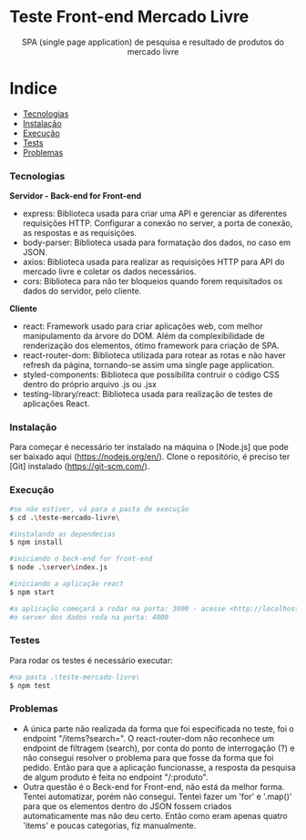 # Teste Front-end Mercado Livre
<p align="center">SPA (single page application) de pesquisa e resultado de produtos do mercado livre</p>

Indice
=================
<!--ts-->
   * [Tecnologias](#tecnologias)
   * [Instalação](#instalação)
   * [Execução](#execução)
   * [Tests](#testes) 
   * [Problemas](#problemas) 
<!--te-->

### Tecnologias
**Servidor - Back-end for Front-end**
- express: 
    Biblioteca usada para criar uma API e gerenciar as diferentes 
    requisições HTTP. Configurar a conexão no server, 
    a porta de conexão, as respostas e as requisições.
- body-parser: 
    Biblioteca usada para formatação dos dados, no caso em JSON.
- axios: 
    Biblioteca usada para realizar as requisições HTTP para API do 
    mercado livre e coletar os dados necessários.
- cors:
    Biblioteca para não ter bloqueios quando forem requisitados os dados
    do servidor, pelo cliente.

**Cliente**
- react: 
    Framework usado para criar aplicações web, com melhor manipulamento da árvore 
    do DOM. Além da complexibilidade de renderização dos elementos, ótimo framework 
    para criação de SPA. 
- react-router-dom:
    Biblioteca utilizada para rotear as rotas e não haver refresh da página, tornando-se 
    assim uma single page application.
- styled-components:
    Biblioteca que possibilita contruir o código CSS dentro do próprio arquivo .js ou .jsx
- testing-library/react:
    Biblioteca usada para realização de testes de aplicações React.

### Instalação 
Para começar é necessário ter instalado na máquina o [Node.js] que pode ser baixado aqui (https://nodejs.org/en/).
Clone o repositório, é preciso ter [Git] instalado (https://git-scm.com/).

### Execução
```bash
#se não estiver, vá para a pasta de execução
$ cd .\teste-mercado-livre\

#instalando as dependecias
$ npm install

#iniciando o beck-end for front-end
$ node .\server\index.js

#iniciando a aplicação react
$ npm start

#a aplicação começará a rodar na porta: 3000 - acesse <http://localhost:3000>
#o server dos dados roda na porta: 4000 
```

### Testes
Para rodar os testes é necessário executar:

```bash
#na pasta .\teste-mercado-livre\
$ npm test 
```

### Problemas
- A única parte não realizada da forma que foi especificada no teste, foi o endpoint "/items?search=".
O react-router-dom não reconhece um endpoint de filtragem (search), por conta do ponto de interrogação (?) e 
não consegui resolver o problema para que fosse da forma que foi pedido.
Então para que a aplicação funcionasse, a resposta da pesquisa de algum produto é feita no endpoint "/:produto".
- Outra questão é o Beck-end for Front-end, não está da melhor forma. Tentei automatizar, porém não consegui. Tentei fazer
um 'for' e '.map()' para que os elementos dentro do JSON fossem criados automaticamente mas não deu certo. Então
como eram apenas quatro 'items' e poucas categorias, fiz manualmente. 
